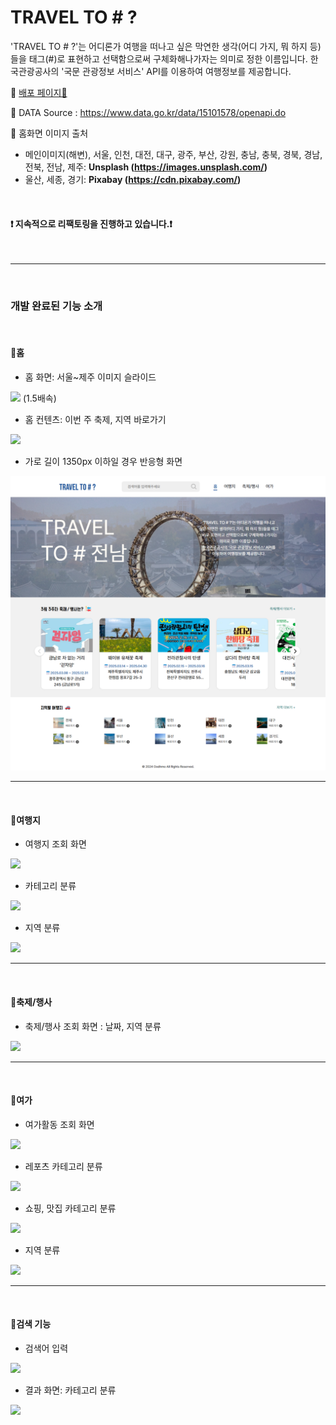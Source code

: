 # TRAVEL TO # ?

'TRAVEL TO # ?'는 어디론가 여행을 떠나고 싶은 막연한 생각(어디 가지, 뭐 하지 등)들을 태그(#)로 표현하고 선택함으로써 구체화해나가자는 의미로 정한 이름입니다.
한국관광공사의 '국문 관광정보 서비스' API를 이용하여 여행정보를 제공합니다.

:small_orange_diamond: [배포 페이지🚀](https://traveltotags.netlify.app/)

:small_orange_diamond: DATA Source : https://www.data.go.kr/data/15101578/openapi.do

:small_orange_diamond: 홈화면 이미지 출처
- 메인이미지(해변), 서울, 인천, 대전, 대구, 광주, 부산, 강원, 충남, 충북, 경북, 경남, 전북, 전남, 제주: <strong>Unsplash (https://images.unsplash.com/)</strong>
- 울산, 세종, 경기: <strong>Pixabay (https://cdn.pixabay.com/)</strong>

<br>

#### :heavy_exclamation_mark: 지속적으로 리팩토링을 진행하고 있습니다.:heavy_exclamation_mark:

<br>

<hr>

<br>

### 개발 완료된 기능 소개

<br>

#### :small_orange_diamond:홈

- 홈 화면: 서울~제주 이미지 슬라이드
<img src="./src/assets/images/travel-to-1.gif">
(1.5배속)

<br>

- 홈 컨텐츠: 이번 주 축제, 지역 바로가기
<img src="./src/assets/images/travel-to-2.gif">

<br>

- 가로 길이 1350px 이하일 경우 반응형 화면
<img src="./src/assets/images/travel-to-15.png">

---

<br>

#### :small_orange_diamond:여행지

- 여행지 조회 화면
<img src="./src/assets/images/travel-to-10.png">

- 카테고리 분류
<img src="./src/assets/images/travel-to-11.gif">

- 지역 분류
<img src="./src/assets/images/travel-to-12.gif">

<br>

---

<br>

#### :small_orange_diamond:축제/행사

- 축제/행사 조회 화면 : 날짜, 지역 분류
<img src="./src/assets/images/travel-to-5.png">


<br>

---

<br>

#### :small_orange_diamond:여가

- 여가활동 조회 화면
<img src="./src/assets/images/travel-to-6.png">

- 레포츠 카테고리 분류
<img src="./src/assets/images/travel-to-7.gif">

- 쇼핑, 맛집 카테고리 분류
<img src="./src/assets/images/travel-to-8.gif">

- 지역 분류
<img src="./src/assets/images/travel-to-9.gif">

<br>

---

<br>

#### :small_orange_diamond:검색 기능

- 검색어 입력
<img src="./src/assets/images/travel-to-13.gif">

- 결과 화면: 카테고리 분류
<img src="./src/assets/images/travel-to-14.gif">


